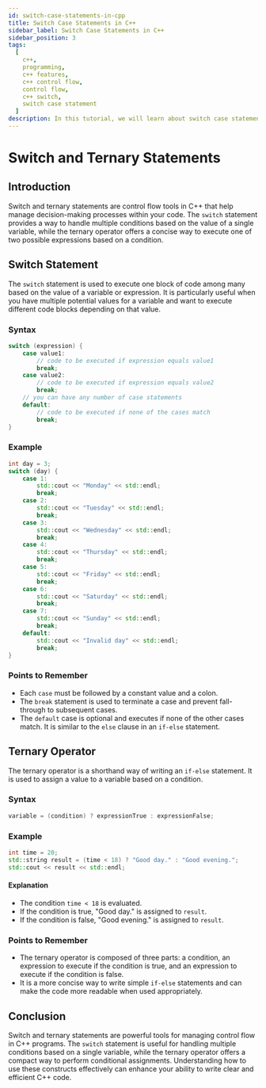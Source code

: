 ```yaml
---
id: switch-case-statements-in-cpp
title: Switch Case Statements in C++
sidebar_label: Switch Case Statements in C++
sidebar_position: 3
tags:
  [
    c++,
    programming,
    c++ features,
    c++ control flow,
    control flow,
    c++ switch,
    switch case statement
  ]
description: In this tutorial, we will learn about switch case statements in the C++ programming language. We will explore the syntax and usage of the switch statement and how to handle multiple cases. By understanding how to implement switch case statements, you will be able to simplify complex conditional logic and improve the readability of your C++ programs.
---
```


# Switch and Ternary Statements

## Introduction

Switch and ternary statements are control flow tools in C++ that help manage decision-making processes within your code. The `switch` statement provides a way to handle multiple conditions based on the value of a single variable, while the ternary operator offers a concise way to execute one of two possible expressions based on a condition.

## Switch Statement

The `switch` statement is used to execute one block of code among many based on the value of a variable or expression. It is particularly useful when you have multiple potential values for a variable and want to execute different code blocks depending on that value.

### Syntax

```cpp
switch (expression) {
    case value1:
        // code to be executed if expression equals value1
        break;
    case value2:
        // code to be executed if expression equals value2
        break;
    // you can have any number of case statements
    default:
        // code to be executed if none of the cases match
        break;
}
```

### Example

```cpp
int day = 3;
switch (day) {
    case 1:
        std::cout << "Monday" << std::endl;
        break;
    case 2:
        std::cout << "Tuesday" << std::endl;
        break;
    case 3:
        std::cout << "Wednesday" << std::endl;
        break;
    case 4:
        std::cout << "Thursday" << std::endl;
        break;
    case 5:
        std::cout << "Friday" << std::endl;
        break;
    case 6:
        std::cout << "Saturday" << std::endl;
        break;
    case 7:
        std::cout << "Sunday" << std::endl;
        break;
    default:
        std::cout << "Invalid day" << std::endl;
        break;
}
```

### Points to Remember

- Each `case` must be followed by a constant value and a colon.
- The `break` statement is used to terminate a case and prevent fall-through to subsequent cases.
- The `default` case is optional and executes if none of the other cases match. It is similar to the `else` clause in an `if-else` statement.

## Ternary Operator

The ternary operator is a shorthand way of writing an `if-else` statement. It is used to assign a value to a variable based on a condition.

### Syntax

```cpp
variable = (condition) ? expressionTrue : expressionFalse;
```

### Example

```cpp
int time = 20;
std::string result = (time < 18) ? "Good day." : "Good evening.";
std::cout << result << std::endl;
```

#### Explanation

- The condition `time < 18` is evaluated.
- If the condition is true, "Good day." is assigned to `result`.
- If the condition is false, "Good evening." is assigned to `result`.

### Points to Remember

- The ternary operator is composed of three parts: a condition, an expression to execute if the condition is true, and an expression to execute if the condition is false.
- It is a more concise way to write simple `if-else` statements and can make the code more readable when used appropriately.

## Conclusion

Switch and ternary statements are powerful tools for managing control flow in C++ programs. The `switch` statement is useful for handling multiple conditions based on a single variable, while the ternary operator offers a compact way to perform conditional assignments. Understanding how to use these constructs effectively can enhance your ability to write clear and efficient C++ code.
